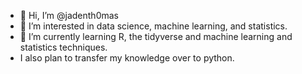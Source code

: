 - 👋 Hi, I’m @jadenth0mas
- 👀 I’m interested in data science, machine learning, and statistics.
- 🌱 I’m currently learning R, the tidyverse and machine learning and statistics techniques.
- I also plan to transfer my knowledge over to python.

<!---
jadenth0mas/jadenth0mas is a ✨ special ✨ repository because its `README.md` (this file) appears on your GitHub profile.
You can click the Preview link to take a look at your changes.
--->

